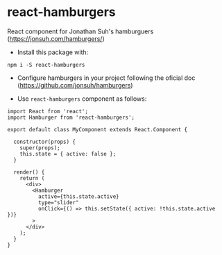 # react-hamburgers
React component for Jonathan Suh's hamburguers (https://jonsuh.com/hamburgers/)

* Install this package with:
```
npm i -S react-hamburgers
```

* Configure hamburgers in your project following the oficial doc (https://github.com/jonsuh/hamburgers)

* Use `react-hamburgers` component as follows:

```
import React from 'react';
import Hamburger from 'react-hamburgers';

export default class MyComponent extends React.Component {

  constructor(props) {
    super(props);
    this.state = { active: false };
  }

  render() {
    return (
      <div>
        <Hamburger
          active={this.state.active}
          type="slider"
          onClick={() => this.setState({ active: !this.state.active })}
        >
      </div>
    );
  }
}
```

